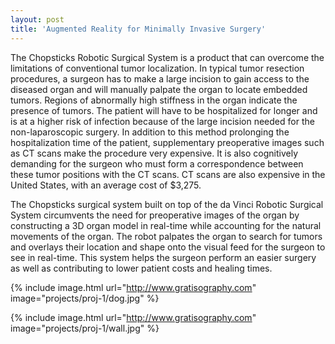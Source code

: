 ```yaml
---
layout: post
title: 'Augmented Reality for Minimally Invasive Surgery'
---
```

The Chopsticks Robotic Surgical System is a product that can overcome the limitations of conventional tumor localization. In typical tumor resection procedures, a surgeon has to make a large incision to gain access to the diseased organ and will manually palpate the organ to locate embedded tumors. Regions of abnormally high stiffness in the organ indicate the presence of tumors. The patient will have to be hospitalized for longer and is at a higher risk of infection because of the large incision needed for the non-laparoscopic surgery. In addition to this method prolonging the hospitalization time of the patient, supplementary preoperative images such as CT scans make the procedure very expensive. It is also cognitively demanding for the surgeon who must form a correspondence between these tumor positions with the CT scans. CT scans are also expensive in the United States, with an average cost of $3,275.

The Chopsticks surgical system built on top of the da Vinci Robotic Surgical System circumvents the need for preoperative images of the organ by constructing a 3D organ model in real-time while accounting for the natural movements of the organ. The robot palpates the organ to search for tumors and overlays their location and shape onto the visual feed for the surgeon to see in real-time. This system helps the surgeon perform an easier surgery as well as contributing to lower patient costs and healing times.

{% include image.html url="http://www.gratisography.com" image="projects/proj-1/dog.jpg" %}

{% include image.html url="http://www.gratisography.com" image="projects/proj-1/wall.jpg" %}
